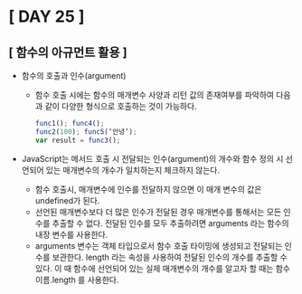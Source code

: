 # [ DAY 25 ]



## [ 함수의 아규먼트 활용 ]



- 함수의 호출과 인수(argument)

  - 함수 호출 시에는 함수의 매개변수 사양과 리턴 값의 존재여부를 파악하여 다음과 같이 다양한 형식으로 호출하는 것이 가능하다.

    ```javascript
    func1(); func4();
    func2(100); func5(‘안녕’);
    var result = func3();
    ```

    

  

- JavaScript는 메서드 호출 시 전달되는 인수(argument)의 개수와 함수 정의 시 선언되어 있는 매개변수의 개수가 일치하는지 체크하지 않는다.
  - 함수 호출시, 매개변수에 인수를 전달하지 않으면 이 매개 변수의 값은 undefined가 된다.
  - 선언된 매개변수보다 더 많은 인수가 전달된 경우 매개변수를 통해서는 모든 인수를 추출할
    수 없다. 전달된 인수를 모두 추출하려면 arguments 라는 함수의 내장 변수를 사용한다.
  - arguments 변수는 객체 타입으로서 함수 호출 타이밍에 생성되고 전달되는 인수를 보관한다.
    length 라는 속성을 사용하여 전달된 인수의 개수를 추출할 수 있다. 이 때 함수에 선언되어
    있는 실제 매개변수의 개수를 알고자 할 때는 함수이름.length 를 사용한다.